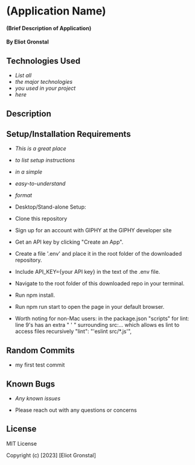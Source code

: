 # (Application Name)

#### (Brief Description of Application)

#### By Eliot Gronstal

## Technologies Used

* _List all_
* _the major technologies_
* _you used in your project_
* _here_

## Description

## Setup/Installation Requirements

* _This is a great place_
* _to list setup instructions_
* _in a simple_
* _easy-to-understand_
* _format_

* Desktop/Stand-alone Setup:
* Clone this repository
* Sign up for an account with GIPHY at the GIPHY developer site
* Get an API key by clicking "Create an App".
* Create a file '.env' and place it in the root folder of the downloaded repository.
* Include API_KEY={your API key} in the text of the .env file.
* Navigate to the root folder of this downloaded repo in your terminal.
* Run npm install.
* Run npm run start to open the page in your default browser.

* Worth noting for non-Mac users: in the package.json "scripts" for lint: line 9's has an extra " ' " surrounding src:... which allows es lint to access files recursively  "lint": "'eslint src/*.js'",

## Random Commits
- my first test commit

## Known Bugs

* _Any known issues_

* Please reach out with any questions or concerns

## License

MIT License

Copyright (c) [2023] [Eliot Gronstal]